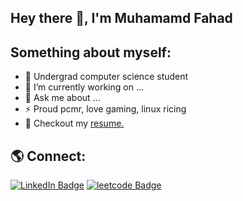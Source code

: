 ## Hey there 👋, I'm Muhamamd Fahad

## Something about myself:

- 🌱 Undergrad computer science student
- 🔭 I’m currently working on ...
- 💬 Ask me about ...
- ⚡ Proud pcmr, love gaming, linux ricing
- 📕 Checkout my [resume.](https://drive.google.com/file/d/1LOwI7QgP22GFX2Y8Wo-QSL5wr1HejEvv/view?usp=drive_link)

## 🌎 Connect:
<p> <a href="https://www.linkedin.com/in/muhammadfahad960/"><img src="https://img.shields.io/badge/-@mfahad960?style=flat-square&amp;labelColor=0077B5&amp;logo=LinkedIn&amp;link=https://www.linkedin.com/in/muhammadfahad960/" alt="LinkedIn Badge"></a> <a href="https://leetcode.com/user6969WN/"><img src="https://img.shields.io/badge/-@mfahad960-critical?style=flat-square&amp;labelColor=0077B5&amp;logo=leetcode&amp;link=[https://leetcode.com/user6969WN/](https://leetcode.com/u/mfahad960/)" alt="leetcode Badge"></a></p>
